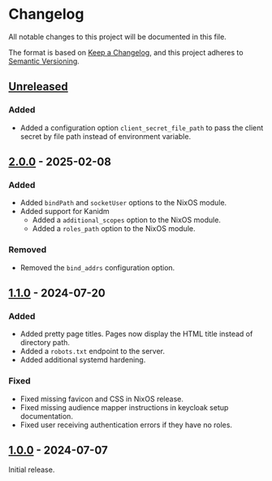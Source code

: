 # Changelog

All notable changes to this project will be documented in this file.

The format is based on [Keep a Changelog](https://keepachangelog.com/en/1.1.0/),
and this project adheres to [Semantic Versioning](https://semver.org/spec/v2.0.0.html).

## [Unreleased]

### Added

- Added a configuration option `client_secret_file_path` to pass the client secret by file path instead of environment variable.

## [2.0.0] - 2025-02-08

### Added

- Added `bindPath` and `socketUser` options to the NixOS module.
- Added support for Kanidm
  - Added a `additional_scopes` option to the NixOS module.
  - Added a `roles_path` option to the NixOS module.

### Removed

- Removed the `bind_addrs` configuration option.

## [1.1.0] - 2024-07-20

### Added

- Added pretty page titles. Pages now display the HTML title instead of directory path.
- Added a `robots.txt` endpoint to the server.
- Added additional systemd hardening.

### Fixed

- Fixed missing favicon and CSS in NixOS release.
- Fixed missing audience mapper instructions in keycloak setup documentation.
- Fixed user receiving authentication errors if they have no roles.

## [1.0.0] - 2024-07-07

Initial release.

[Unreleased]: https://github.com/newAM/oidc_pages/compare/v2.0.0...HEAD
[2.0.0]: https://github.com/newAM/oidc_pages/compare/v1.1.0...v2.0.0
[1.1.0]: https://github.com/newAM/oidc_pages/compare/v1.0.0...v1.1.0
[1.0.0]: https://github.com/newAM/oidc_pages/releases/tag/v1.0.0
